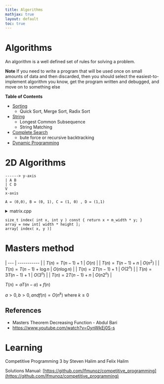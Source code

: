 ```yaml
---
title: Algorithms
mathjax: true
layout: default
toc: true
---
```



# Algorithms 

An algorithm is a well defined set of rules for solving a problem.

**Note** If you need to write a program that will be used once on small amounts of data and then discarded, then you should select the easiest-to-implement algorithm you know, get the program written and debugged, and move on to something else


**Table of Contents**
* [Sorting](Sorting.html)
    * Quick Sort, Merge Sort, Radix Sort
* [String](String.html)
    * Longest Common Subsequence
    * String Matching
* [Complete Search](CompleteSearch.html)
    * bute force or recursive backtracking
* [Dynamic Programming](DP.html)



# 2D Algorithms

```
------> y-axis
| A B
| C D      
V
x-axis

A = (0,0), B = (0, 1), C = (1, 0) , D = (1,1)

```

<details>
<summary> matrix.cpp </summary>

<p markdown="block">
```cpp
{% include_relative src/matrix.cpp %}
````
</p></details>  


```
size_t index( int x, int y ) const { return x + m_width * y; }
array = new int[ width * height ];
array[ index( x, y )]
```


# Masters method


| --- | ----------- |
| $T(n) = T(n-1) + 1$ | $O(n)$ |
| $T(n) = T(n-1) + n$ | $O(n^2)$ |
| $T(n) = T(n-1) + \log{n}$ |  $O(n\log{n})$ |
| $T(n) = 2 T(n-1) + 1$ | $O(2^n)$ |
| $T(n) = 3 T(n-1) + 1$ | $O(3^n)$ |
| $T(n) = 2 T(n-1) + n$ | $O(n2^n)$ |


$T(n) = a T(n-a) + f(n)$

$a > 0, b > 0, and f(n) = O(n^k)$ where $k \geq 0$



## References 

* Masters Theorem Decreasing Function - Abdul Bari
* https://www.youtube.com/watch?v=OynWkEj0S-s




# Learning


Competitive Programming 3 by Steven Halim and Felix Halim

Solutions Manual: [https://github.com/lfmunoz/competitive_programming](https://github.com/lfmunoz/competitive_programming)


